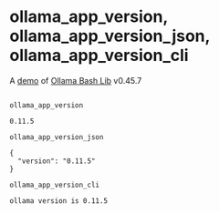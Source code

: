 # ollama_app_version, ollama_app_version_json, ollama_app_version_cli

A [demo](../README.md#demos) of [Ollama Bash Lib](https://github.com/attogram/ollama-bash-lib) v0.45.7
```

ollama_app_version

0.11.5

ollama_app_version_json

{
  "version": "0.11.5"
}

ollama_app_version_cli

ollama version is 0.11.5
```
